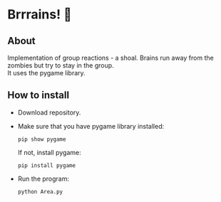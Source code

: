 # Brrrains! 🧠

## About

Implementation of group reactions - a shoal. Brains run away from the zombies but try to stay in the group.  
It uses the pygame library.

## How to install

* Download repository.
* Make sure that you have pygame library installed:  
  ``` 
  pip show pygame 
  ```  
  
  If not, install pygame:  
  ```
  pip install pygame 
  ```
* Run the program:  
  ```
  python Area.py
  ```
  
